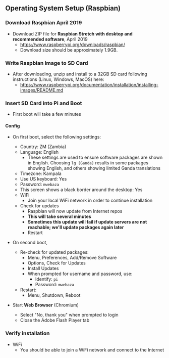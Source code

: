 ## Operating System Setup (Raspbian)

### Download Raspbian April 2019

* Download ZIP file for **Raspbian Stretch with desktop and recommended software**, April 2019
  * https://www.raspberrypi.org/downloads/raspbian/
  * Download size should be approximately 1.9GB.

### Write Raspbian Image to SD Card

* After downloading, unzip and install to a 32GB SD card following instructions (Linux, Windows, MacOS) here:
  * https://www.raspberrypi.org/documentation/installation/installing-images/README.md

### Insert SD Card into Pi and Boot

* First boot will take a few minutes 

#### Config

* On first boot, select the following settings:
  * Country: ZM (Zambia)
  * Language: English
    * These settings are used to ensure software packages are shown in English. Choosing `lg (Ganda)` results in some packages showing English, and others showing limited Ganda translations
  * Timezone: Kampala
  * Use US keyboard: Yes
  * Password: `mwebaza`
  * This screen shows a black border around the desktop: Yes
  * WiFi
    * Join your local WiFi network in order to continue installation
  * Check for updates
    * Raspbian will now update from Internet repos
    * **This will take several minutes**
    * **Sometimes this update will fail if update servers are not reachable; we'll update packages again later**
    * Restart
 
 * On second boot,
   * Re-check for updated packages:
     * Menu, Preferences, Add/Remove Software
     * Options, Check for Updates
     * Install Updates
     * When prompted for username and password, use:
       * Identify:  `pi`
       * Password:  `mwebaza`
   * Restart:
     * Menu, Shutdown, Reboot
       
     
 * Start **Web Browser** (Chromium)
   * Select "No, thank you" when prompted to login
   * Close the Adobe Flash Player tab
   
    
  
### Verify installation

* WiFi 
  * You should be able to join a WiFi network and connect to the Internet

